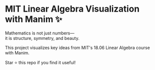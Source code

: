 # MIT Linear Algebra Visualization with Manim ✨  

Mathematics is not just numbers—  
it is structure, symmetry, and beauty.  

This project visualizes key ideas from MIT's 18.06 Linear Algebra course with Manim.  

Star ⭐ this repo if you find it useful!  
